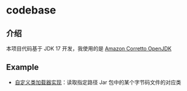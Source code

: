 # codebase
## 介绍
本项目代码基于 JDK 17 开发，我使用的是 [Amazon Corretto OpenJDK](https://aws.amazon.com/corretto/)
## Example
- [自定义类加载器实现](/src/main/java/org/muieer/java/jvm/CustomClassLoader.java)：读取指定路径 Jar 包中的某个字节码文件的对应类
